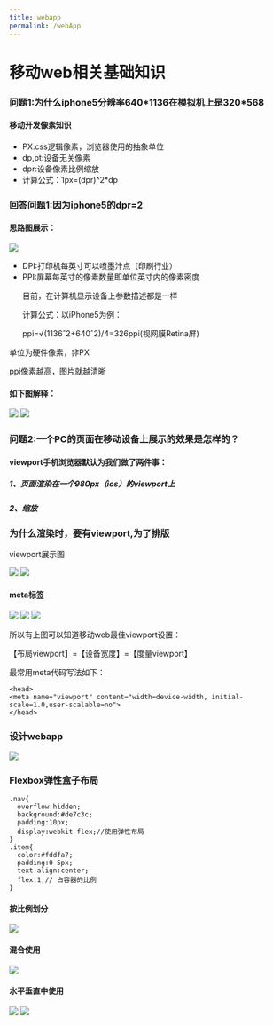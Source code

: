 ```yaml
---
title: webapp
permalink: /webApp
---
```

<h1>移动web相关基础知识</h1>
<h3>问题1:为什么iphone5分辨率640*1136在模拟机上是320*568</h3>
<h4>移动开发像素知识</h4>
<ul>
<li>PX:css逻辑像素，浏览器使用的抽象单位</li>
<li>dp,pt:设备无关像素</li>
<li>dpr:设备像素比例缩放</li>
<li>计算公式：1px=(dpr)^2*dp</li>
</ul>
<h3>回答问题1:因为iphone5的dpr=2</h3>
<h4>思路图展示：</h4>
<img src="../../imgFile/dpr.png"/>
<ul>
<li>DPI:打印机每英寸可以喷墨汁点（印刷行业）</li>
<li>PPI:屏幕每英寸的像素数量即单位英寸内的像素密度</li>
<p>目前，在计算机显示设备上参数描述都是一样</p>
<p>计算公式：以iPhone5为例：</p>
<p>ppi=√(1136ˆ2+640ˆ2)/4=326ppi(视网膜Retina屏)</p>
</ul>
<p>单位为硬件像素，非PX</p>
<p>ppi像素越高，图片就越清晰</p>
<h4>如下图解释：</h4>
<img src="../../imgFile/ppi.png"/>
<img src="../../imgFile/ip5.png"/>
<h3>问题2:一个PC的页面在移动设备上展示的效果是怎样的？</h3>
<h4>viewport手机浏览器默认为我们做了两件事：</h4>
<h5>1、页面渲染在一个980px（ios）的viewport上</h5>
<h5>2、缩放</h5>
<h3>为什么渲染时，要有viewport,为了排版</h3>
<p>viewport展示图</p>
<img src="../../imgFile/viewport.png"/>
<img src="../../imgFile/p3.png"/>
<h4>meta标签</h4>
<img src="../../imgFile/meta.png"/>
<img src="../../imgFile/meta_1.png"/>
<img src="../../imgFile/meta_2.png"/>
<p>所以有上图可以知道移动web最佳viewport设置：</p>
<p>【布局viewport】=【设备宽度】=【度量viewport】</p>
<p>最常用meta代码写法如下：</p>

``` html{0}
<head>
<meta name="viewport" content="width=device-width, initial-scale=1.0,user-scalable=no">
</head>
```
<h3>设计webapp</h3>
<img src="../../imgFile/sj.png"/>

<h3>Flexbox弹性盒子布局</h3>

```css{0}
.nav{
  overflow:hidden;
  background:#de7c3c;
  padding:10px;
  display:webkit-flex;//使用弹性布局
}
.item{
  color:#fddfa7;
  padding:0 5px;
  text-align:center;
  flex:1;// 占容器的比例
}
```
<h4>按比例划分</h4>
<img src="../../imgFile/flex_1.png"/>
<h4>混合使用</h4>
<img src="../../imgFile/flex_2.png"/>
<h4>水平垂直中使用</h4>
<img src="../../imgFile/flex_3.png"/>
<img src="../../imgFile/flex_4.png"/>